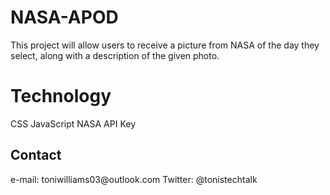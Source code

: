 
# NASA-APOD
This project will allow users to receive a picture from NASA of the day they select, along with a description of the given photo.

<h1>   Technology </h1>
CSS 
JavaScript
NASA API Key


<h2> Contact </h2>
e-mail: toniwilliams03@outlook.com
Twitter: @tonistechtalk
